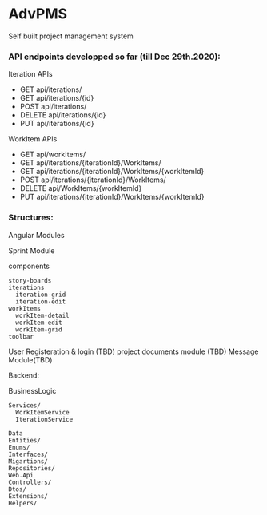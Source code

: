 # AdvPMS
Self built project management system


### API endpoints developped so far (till Dec 29th.2020):

Iteration APIs	
- GET api/iterations/	
- GET api/iterations/{id}	
- POST api/iterations/	
- DELETE api/iterations/{id}	
- PUT api/iterations/{id}

WorkItem APIs	
- GET api/workItems/	
- GET api/iterations/{iterationId}/WorkItems/	
- GET api/iterations/{iterationId}/WorkItems/{workItemId}	
- POST api/iterations/{iterationId}/WorkItems/
- DELETE api/WorkItems/{workItemId}	
- PUT api/iterations/{iterationId}/WorkItems/{workItemId}	


### Structures:

Angular Modules

Sprint Module

  components
  
    story-boards    
    iterations    
      iteration-grid      
      iteration-edit      
    workItems    
      workItem-detail      
      workItem-edit      
      workItem-grid      
    toolbar
    
User Registeration & login (TBD)
project documents module (TBD)
Message Module(TBD)

Backend:

  BusinessLogic
  
    Services/
      WorkItemService
      IterationService
  
	Data	
    Entities/
    Enums/
    Interfaces/
    Migartions/
    Repositories/
	Web.Api
    Controllers/
    Dtos/
    Extensions/
    Helpers/
    
		
 

